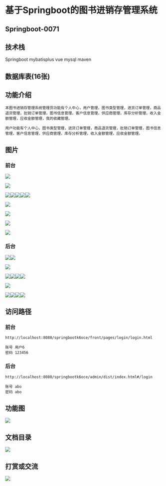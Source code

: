 # 基于Springboot的图书进销存管理系统

## Springboot-0071



## 技术栈

Springboot mybatisplus vue mysql maven



## 数据库表(16张)



## 功能介绍

```properties
本图书进销存管理系统管理员功能有个人中心，用户管理，图书类型管理，进货订单管理，商品退货管理，批销订单管理，图书信息管理，客户信息管理，供应商管理，库存分析管理，收入金额管理，应收金额管理，我的收藏管理。

用户功能有个人中心，图书类型管理，进货订单管理，商品退货管理，批销订单管理，图书信息管理，客户信息管理，供应商管理，库存分析管理，收入金额管理，应收金额管理。
```



## 图片

### 前台

![](./images/1.jpg)

![](./images/2.jpg)





![](./images/3.jpg)![](./images/4.jpg)![](./images/5.jpg)![](./images/6.jpg)![](./images/7.jpg)

![](./images/8.jpg)

![](./images/9.jpg)

![](./images/10.jpg)

![](./images/11.jpg)

### 后台

![](./images/12.jpg)![](./images/13.jpg)

![](./images/14.jpg)

![](./images/15.jpg)![](./images/16.jpg)![](./images/17.jpg)![](./images/18.jpg)

![](./images/19.jpg)

![](./images/20.jpg)![](./images/21.jpg)![](./images/22.jpg)![](./images/23.jpg)



## 访问路径

### 前台

```properties
http://localhost:8080/springbootk6oce/front/pages/login/login.html

账号 用户6
密码 123456
```

### 后台

```properties
http://localhost:8080/springbootk6oce/admin/dist/index.html#/login

账号 abo
密码 abo
```





## 功能图

![](./images/gn.jpg)



## 文档目录

![](./images/wd.jpg)



## 打赏或交流

![](./images/vx.jpg)







